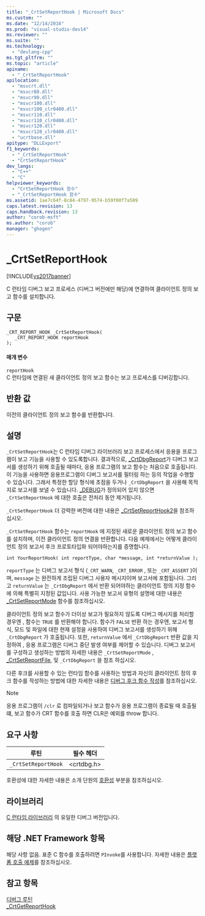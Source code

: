 ```yaml
---
title: "_CrtSetReportHook | Microsoft Docs"
ms.custom: ""
ms.date: "12/14/2016"
ms.prod: "visual-studio-dev14"
ms.reviewer: ""
ms.suite: ""
ms.technology: 
  - "devlang-cpp"
ms.tgt_pltfrm: ""
ms.topic: "article"
apiname: 
  - "_CrtSetReportHook"
apilocation: 
  - "msvcrt.dll"
  - "msvcr80.dll"
  - "msvcr90.dll"
  - "msvcr100.dll"
  - "msvcr100_clr0400.dll"
  - "msvcr110.dll"
  - "msvcr110_clr0400.dll"
  - "msvcr120.dll"
  - "msvcr120_clr0400.dll"
  - "ucrtbase.dll"
apitype: "DLLExport"
f1_keywords: 
  - "_CrtSetReportHook"
  - "CrtSetReportHook"
dev_langs: 
  - "C++"
  - "C"
helpviewer_keywords: 
  - "CrtSetReportHook 함수"
  - "_CrtSetReportHook 함수"
ms.assetid: 1ae7c64f-8c84-4797-9574-b59f00f7a509
caps.latest.revision: 13
caps.handback.revision: 13
author: "corob-msft"
ms.author: "corob"
manager: "ghogen"
---
```

# _CrtSetReportHook
[!INCLUDE[vs2017banner](../../assembler/inline/includes/vs2017banner.md)]

C 런타임 디버그 보고 프로세스 \(디버그 버전에만 해당\)에 연결하여 클라이언트 정의 보고 함수를 설치합니다.  
  
## 구문  
  
```  
_CRT_REPORT_HOOK _CrtSetReportHook(   
   _CRT_REPORT_HOOK reportHook   
);  
```  
  
#### 매개 변수  
 `reportHook`  
 C 런타임에 연결된 새 클라이언트 정의 보고 함수는 보고 프로세스를 디버깅합니다.  
  
## 반환 값  
 이전의 클라이언트 정의 보고 함수를 반환합니다.  
  
## 설명  
 `_CrtSetReportHook`는 C 런타임 디버그 라이브러리 보고 프로세스에서 응용을 프로그램이 보고 기능을 사용할 수 있도록합니다.  결과적으로, [\_CrtDbgReport](../../c-runtime-library/reference/crtdbgreport-crtdbgreportw.md)가 디버그 보고서를 생성하기 위해 호출될 때마다, 응용 프로그램의 보고 함수는 처음으로 호출됩니다.  이 기능을 사용하면 응용프로그램이 디버그 보고서를 필터링 하는 등의 작업을 수행할 수 있습니다. 그래서 특정한 할당 형식에 초점을 두거나   `_CrtDbgReport` 을 사용해 목적지로 보고서를 보낼 수 있습니다.  [\_DEBUG](../../c-runtime-library/debug.md)가 정의되어 있지 않으면 `_CrtSetReportHook` 에 대한 호출은 전처리 동안 제거됩니다.  
  
 `_CrtSetReportHook` 더 강력한 버전에 대한 내용은 [\_CrtSetReportHook2](../../c-runtime-library/reference/crtsetreporthook2-crtsetreporthookw2.md)을 참조하십시오.  
  
 `_CrtSetReportHook`  함수는  `reportHook` 에 지정된 새로운 클라이언트 정의 보고 함수를 설치하며, 이전 클라이언트 정의 연결을 반환합니다.  다음 예제에서는 어떻게 클라이언트 정의 보고서 후크 프로토타입화 되어야하는지를 증명합니다.  
  
```  
int YourReportHook( int reportType, char *message, int *returnValue );  
```  
  
 `reportType`  는 디버그 보고서 형식 \(`_CRT_WARN`,  `_CRT_ERROR` , 또는  `_CRT_ASSERT` \)이며,  `message` 는 완전하게 조립된 디버그 사용자 메시지이며 보고서에 포함됩니다.  그리고  `returnValue`  는  `_CrtDbgReport` 에서 반환 되어야하는 클라이언트 정의 지정 함수에 의해 특별히 지정된 값입니다.  사용 가능한 보고서 유형의 설명에 대한 내용은 [\_CrtSetReportMode](../../c-runtime-library/reference/crtsetreportmode.md) 함수를 참조하십시오.  
  
 클라이언트 정의 보고 함수가 더이상 보고가 필요하지 않도록 디버그 메시지를 처리할 경우엔 , 함수는  `TRUE` 를 반환해야 합니다.  함수가   `FALSE`  반환 하는 경우엔, 보고서 형식, 모드 및 파일에 대한 현재 설정을 사용하여 디버그 보고서를 생성하기 위해  `_CrtDbgReport` 가  호출됩니다.  또한,  `returnValue` 에서  `_CrtDbgReport`  반환 값을 지정하여 , 응용 프로그램은 디버그 중단 발생 여부를 제어할 수 있습니다.  디버그 보고서를 구성하고 생성하는 방법의 자세한 내용은  `_CrtSetReportMode` ,  [\_CrtSetReportFile](../../c-runtime-library/reference/crtsetreportfile.md), 및  `_CrtDbgReport` 을 참조 하십시오.  
  
 다른 후크를 사용할 수 있는 런타임 함수를 사용하는 방법과 자신의 클라이언트 정의 후크 함수를 작성하는 방법에 대한 자세한 내용은  [디버그 후크 함수 작성](../Topic/Debug%20Hook%20Function%20Writing.md)를 참조하십시오.  
  
> [!NOTE]
>  응용 프로그램이  `/clr` 로 컴파일되거나 보고 함수가 응용 프로그램이 종료될 때 호출될 떄,  보고 함수가 CRT 함수를 호출 하면 CLR은 예외를 throw 합니다.  
  
## 요구 사항  
  
|루틴|필수 헤더|  
|--------|-----------|  
|`_CrtSetReportHook`|\<crtdbg.h\>|  
  
 호환성에 대한 자세한 내용은 소개 단원의 [호환성](../../c-runtime-library/compatibility.md) 부분을 참조하십시오.  
  
## 라이브러리  
 [C 런타임 라이브러리](../../c-runtime-library/crt-library-features.md) 의 유일한 디버그 버전입니다.  
  
## 해당 .NET Framework 항목  
 해당 사항 없음. 표준 C 함수를 호출하려면 `PInvoke`를 사용합니다. 자세한 내용은 [플랫폼 호출 예제](../Topic/Platform%20Invoke%20Examples.md)를 참조하십시오.  
  
## 참고 항목  
 [디버그 루틴](../../c-runtime-library/debug-routines.md)   
 [\_CrtGetReportHook](../../c-runtime-library/reference/crtgetreporthook.md)